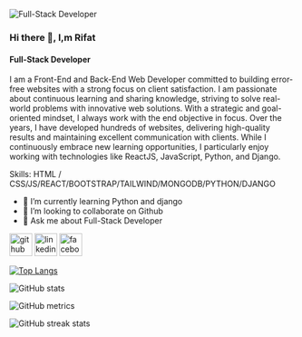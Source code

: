 ![Full-Stack Developer](https://media.licdn.com/dms/image/v2/D5616AQGiuvzcAU2ckg/profile-displaybackgroundimage-shrink_350_1400/profile-displaybackgroundimage-shrink_350_1400/0/1732354540867?e=1737590400&v=beta&t=8FHwc0aoJnyrusu0j9fFRHbiEHLGG2sO29i1CPyV93k)

### Hi there 👋, I,m Rifat
#### Full-Stack Developer


I am a Front-End and Back-End Web Developer committed to building error-free websites with a strong focus on client satisfaction. I am passionate about continuous learning and sharing knowledge, striving to solve real-world problems with innovative web solutions. With a strategic and goal-oriented mindset, I always work with the end objective in focus. Over the years, I have developed hundreds of websites, delivering high-quality results and maintaining excellent communication with clients. While I continuously embrace new learning opportunities, I particularly enjoy working with technologies like ReactJS, JavaScript, Python, and Django.

Skills: HTML / CSS/JS/REACT/BOOTSTRAP/TAILWIND/MONGODB/PYTHON/DJANGO

- 🌱 I’m currently learning Python and django 
- 👯 I’m looking to collaborate on Github 
- 💬 Ask me about Full-Stack Developer 


[<img src='https://cdn.jsdelivr.net/npm/simple-icons@3.0.1/icons/github.svg' alt='github' height='40'>](https://github.com/computerscience41)  [<img src='https://cdn.jsdelivr.net/npm/simple-icons@3.0.1/icons/linkedin.svg' alt='linkedin' height='40'>](https://www.linkedin.com/in/rakib-hasan-rifat/)  [<img src='https://cdn.jsdelivr.net/npm/simple-icons@3.0.1/icons/facebook.svg' alt='facebook' height='40'>](https://www.facebook.com/rakib.hasan.rifat.cse)  

[![Top Langs](https://github-readme-stats.vercel.app/api/top-langs/?username=computerscience41)](https://github.com/anuraghazra/github-readme-stats)

![GitHub stats](https://github-readme-stats.vercel.app/api?username=computerscience41&show_icons=true)  

![GitHub metrics](https://metrics.lecoq.io/computerscience41)  

![GitHub streak stats](https://streak-stats.demolab.com/?user=computerscience41)  

